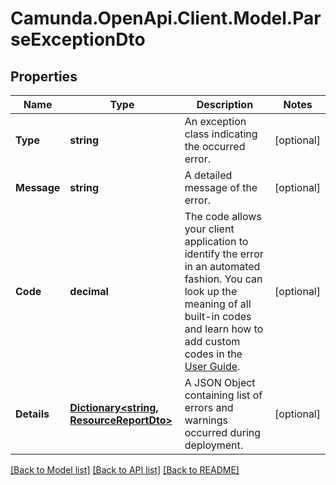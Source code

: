 # Camunda.OpenApi.Client.Model.ParseExceptionDto

## Properties

Name | Type | Description | Notes
------------ | ------------- | ------------- | -------------
**Type** | **string** | An exception class indicating the occurred error. | [optional] 
**Message** | **string** | A detailed message of the error. | [optional] 
**Code** | **decimal** | The code allows your client application to identify the error in an automated fashion. You can look up the meaning of all built-in codes and learn how to add custom codes in the [User Guide](https://docs.camunda.org/manual/7.21/user-guide/process-engine/error-handling/#exception-codes). | [optional] 
**Details** | [**Dictionary&lt;string, ResourceReportDto&gt;**](ResourceReportDto.md) | A JSON Object containing list of errors and warnings occurred during deployment. | [optional] 

[[Back to Model list]](../README.md#documentation-for-models) [[Back to API list]](../README.md#documentation-for-api-endpoints) [[Back to README]](../README.md)

